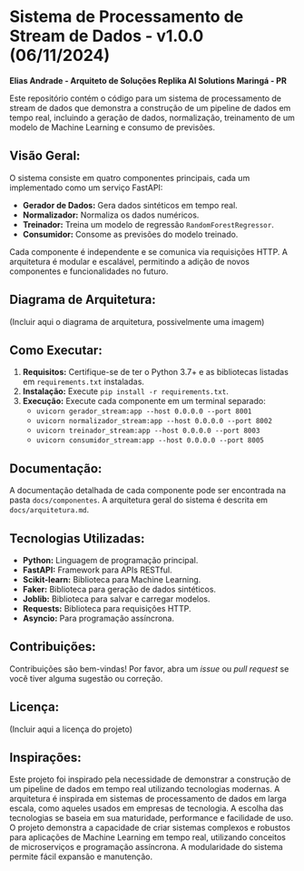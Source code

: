 # Sistema de Processamento de Stream de Dados - v1.0.0 (06/11/2024)

**Elias Andrade - Arquiteto de Soluções Replika AI Solutions Maringá - PR**

Este repositório contém o código para um sistema de processamento de stream de dados que demonstra a construção de um pipeline de dados em tempo real, incluindo a geração de dados, normalização, treinamento de um modelo de Machine Learning e consumo de previsões.

## Visão Geral:

O sistema consiste em quatro componentes principais, cada um implementado como um serviço FastAPI:

* **Gerador de Dados:** Gera dados sintéticos em tempo real.
* **Normalizador:** Normaliza os dados numéricos.
* **Treinador:** Treina um modelo de regressão `RandomForestRegressor`.
* **Consumidor:** Consome as previsões do modelo treinado.

Cada componente é independente e se comunica via requisições HTTP.  A arquitetura é modular e escalável, permitindo a adição de novos componentes e funcionalidades no futuro.

## Diagrama de Arquitetura:

(Incluir aqui o diagrama de arquitetura, possivelmente uma imagem)

## Como Executar:

1. **Requisitos:** Certifique-se de ter o Python 3.7+ e as bibliotecas listadas em `requirements.txt` instaladas.
2. **Instalação:** Execute `pip install -r requirements.txt`.
3. **Execução:** Execute cada componente em um terminal separado:
    * `uvicorn gerador_stream:app --host 0.0.0.0 --port 8001`
    * `uvicorn normalizador_stream:app --host 0.0.0.0 --port 8002`
    * `uvicorn treinador_stream:app --host 0.0.0.0 --port 8003`
    * `uvicorn consumidor_stream:app --host 0.0.0.0 --port 8005`

## Documentação:

A documentação detalhada de cada componente pode ser encontrada na pasta `docs/componentes`.  A arquitetura geral do sistema é descrita em `docs/arquitetura.md`.

## Tecnologias Utilizadas:

* **Python:** Linguagem de programação principal.
* **FastAPI:** Framework para APIs RESTful.
* **Scikit-learn:** Biblioteca para Machine Learning.
* **Faker:** Biblioteca para geração de dados sintéticos.
* **Joblib:** Biblioteca para salvar e carregar modelos.
* **Requests:** Biblioteca para requisições HTTP.
* **Asyncio:** Para programação assíncrona.

## Contribuições:

Contribuições são bem-vindas!  Por favor, abra um *issue* ou *pull request* se você tiver alguma sugestão ou correção.

## Licença:

(Incluir aqui a licença do projeto)


## Inspirações:

Este projeto foi inspirado pela necessidade de demonstrar a construção de um pipeline de dados em tempo real utilizando tecnologias modernas.  A arquitetura é inspirada em sistemas de processamento de dados em larga escala, como aqueles usados em empresas de tecnologia.  A escolha das tecnologias se baseia em sua maturidade, performance e facilidade de uso.  O projeto demonstra a capacidade de criar sistemas complexos e robustos para aplicações de Machine Learning em tempo real, utilizando conceitos de microserviços e programação assíncrona.  A modularidade do sistema permite fácil expansão e manutenção.
